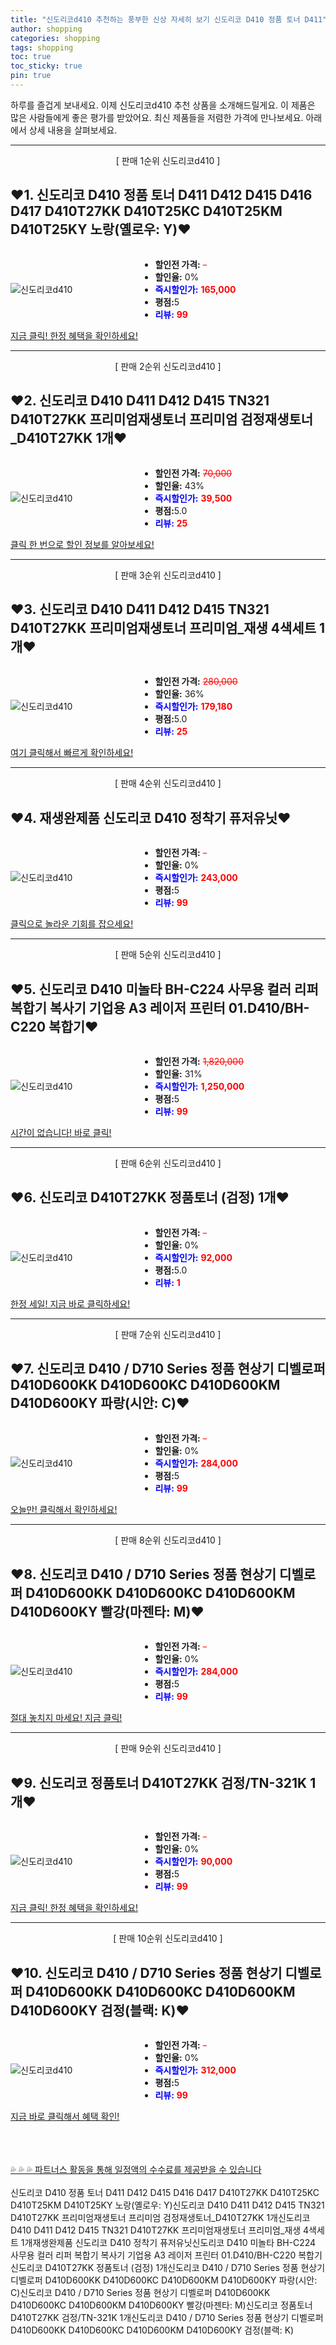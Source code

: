 ```yaml
---
title: "신도리코d410 추천하는 풍부한 신상 자세히 보기 신도리코 D410 정품 토너 D411"
author: shopping
categories: shopping
tags: shopping
toc: true
toc_sticky: true
pin: true
---
```

하루를 즐겁게 보내세요. 이제 신도리코d410 추천 상품을 소개해드릴게요. 이 제품은 많은 사람들에게 좋은 평가를 받았어요. 최신 제품들을 저렴한 가격에 만나보세요. 아래에서 상세 내용을 살펴보세요.

---
<p class="toplist" style="margin: 0 auto; display: block; width: fit-content;">[ 판매 1순위 신도리코d410 ]</p>

<h2><strong>❤️1. 신도리코 D410 정품 토너 D411 D412 D415 D416 D417 D410T27KK D410T25KC D410T25KM D410T25KY 노랑(옐로우: Y)❤️</strong></h2>

<div style="display: flex; align-items: center;">
    <div style="flex: 0.4;">
        <img src="https://thumbnail8.coupangcdn.com/thumbnails/remote/230x230ex/image/vendor_inventory/fcf2/def1fb572dd45b3361a8ae192a0d387eb104b91a585fd6dd2c5f26cc60fe.png" alt="신도리코d410" style="max-width: 100%;">
    </div>
    <div style="flex: 0.6; margin-left: 10px;">
        <ul>
            <li><strong>할인전 가격:</strong> <del style="color: red;">-</del></li>
            <li><strong>할인율:</strong> 0%</li>
            <li><span style='color:blue'><strong>즉시할인가:</strong></span> <span style='color:red'><strong>165,000</strong></span></li>
            <li><strong>평점:</strong>5</li>
            <li><span style='color:blue'><strong>리뷰:</strong></span> <span style='color:red'><strong>99</strong></span></li>
        </ul>
    </div>
</div>
<div class="center">
    <a href="https://William4Davisa.github.io?lptag=AF9450613&subid=githubio&pageKey=7503919878&traceid=V0-153&itemId=19647812294&vendorItemId=86753866484" class="myButton">
        지금 클릭! 한정 혜택을 확인하세요!
    </a>
</div>


---
<p class="toplist" style="margin: 0 auto; display: block; width: fit-content;">[ 판매 2순위 신도리코d410 ]</p>

<h2><strong>❤️2. 신도리코 D410 D411 D412 D415 TN321 D410T27KK 프리미엄재생토너 프리미엄 검정재생토너_D410T27KK 1개❤️</strong></h2>

<div style="display: flex; align-items: center;">
    <div style="flex: 0.4;">
        <img src="https://thumbnail7.coupangcdn.com/thumbnails/remote/230x230ex/image/vendor_inventory/e6d8/51abcf6356e2be4518f3488d38d87d08daa4ed1692c5517cd1b6bd0d93d0.jpg" alt="신도리코d410" style="max-width: 100%;">
    </div>
    <div style="flex: 0.6; margin-left: 10px;">
        <ul>
            <li><strong>할인전 가격:</strong> <del style="color: red;">70,000</del></li>
            <li><strong>할인율:</strong> 43%</li>
            <li><span style='color:blue'><strong>즉시할인가:</strong></span> <span style='color:red'><strong>39,500</strong></span></li>
            <li><strong>평점:</strong>5.0</li>
            <li><span style='color:blue'><strong>리뷰:</strong></span> <span style='color:red'><strong>25</strong></span></li>
        </ul>
    </div>
</div>
<div class="center">
    <a href="https://William4Davisa.github.io?lptag=AF9450613&subid=githubio&pageKey=90505664&traceid=V0-153&itemId=282305734&vendorItemId=76416756734" class="myButton">
        클릭 한 번으로 할인 정보를 알아보세요!
    </a>
</div>


---
<p class="toplist" style="margin: 0 auto; display: block; width: fit-content;">[ 판매 3순위 신도리코d410 ]</p>

<h2><strong>❤️3. 신도리코 D410 D411 D412 D415 TN321 D410T27KK 프리미엄재생토너 프리미엄_재생 4색세트 1개❤️</strong></h2>

<div style="display: flex; align-items: center;">
    <div style="flex: 0.4;">
        <img src="https://thumbnail7.coupangcdn.com/thumbnails/remote/230x230ex/image/vendor_inventory/e6d8/51abcf6356e2be4518f3488d38d87d08daa4ed1692c5517cd1b6bd0d93d0.jpg" alt="신도리코d410" style="max-width: 100%;">
    </div>
    <div style="flex: 0.6; margin-left: 10px;">
        <ul>
            <li><strong>할인전 가격:</strong> <del style="color: red;">280,000</del></li>
            <li><strong>할인율:</strong> 36%</li>
            <li><span style='color:blue'><strong>즉시할인가:</strong></span> <span style='color:red'><strong>179,180</strong></span></li>
            <li><strong>평점:</strong>5.0</li>
            <li><span style='color:blue'><strong>리뷰:</strong></span> <span style='color:red'><strong>25</strong></span></li>
        </ul>
    </div>
</div>
<div class="center">
    <a href="https://William4Davisa.github.io?lptag=AF9450613&subid=githubio&pageKey=90505664&traceid=V0-153&itemId=282305738&vendorItemId=76416756739" class="myButton">
        여기 클릭해서 빠르게 확인하세요!
    </a>
</div>


---
<p class="toplist" style="margin: 0 auto; display: block; width: fit-content;">[ 판매 4순위 신도리코d410 ]</p>

<h2><strong>❤️4. 재생완제품 신도리코 D410 정착기 퓨저유닛❤️</strong></h2>

<div style="display: flex; align-items: center;">
    <div style="flex: 0.4;">
        <img src="https://thumbnail8.coupangcdn.com/thumbnails/remote/230x230ex/image/vendor_inventory/63b1/aa990aca59a230edcf84455d1eca0dd205b594a7b2fb9f5b3748cdbd7814.jpg" alt="신도리코d410" style="max-width: 100%;">
    </div>
    <div style="flex: 0.6; margin-left: 10px;">
        <ul>
            <li><strong>할인전 가격:</strong> <del style="color: red;">-</del></li>
            <li><strong>할인율:</strong> 0%</li>
            <li><span style='color:blue'><strong>즉시할인가:</strong></span> <span style='color:red'><strong>243,000</strong></span></li>
            <li><strong>평점:</strong>5</li>
            <li><span style='color:blue'><strong>리뷰:</strong></span> <span style='color:red'><strong>99</strong></span></li>
        </ul>
    </div>
</div>
<div class="center">
    <a href="https://William4Davisa.github.io?lptag=AF9450613&subid=githubio&pageKey=7270513289&traceid=V0-153&itemId=18540824709&vendorItemId=85678925700" class="myButton">
        클릭으로 놀라운 기회를 잡으세요!
    </a>
</div>


---
<p class="toplist" style="margin: 0 auto; display: block; width: fit-content;">[ 판매 5순위 신도리코d410 ]</p>

<h2><strong>❤️5. 신도리코 D410 미놀타 BH-C224 사무용 컬러 리퍼 복합기 복사기 기업용 A3 레이저 프린터 01.D410/BH-C220 복합기❤️</strong></h2>

<div style="display: flex; align-items: center;">
    <div style="flex: 0.4;">
        <img src="https://thumbnail7.coupangcdn.com/thumbnails/remote/230x230ex/image/vendor_inventory/b0fa/5d75189f9fbc33792a9f6b693e7cc923eb41a2bf654c7a62dae052aa25c9.jpg" alt="신도리코d410" style="max-width: 100%;">
    </div>
    <div style="flex: 0.6; margin-left: 10px;">
        <ul>
            <li><strong>할인전 가격:</strong> <del style="color: red;">1,820,000</del></li>
            <li><strong>할인율:</strong> 31%</li>
            <li><span style='color:blue'><strong>즉시할인가:</strong></span> <span style='color:red'><strong>1,250,000</strong></span></li>
            <li><strong>평점:</strong>5</li>
            <li><span style='color:blue'><strong>리뷰:</strong></span> <span style='color:red'><strong>99</strong></span></li>
        </ul>
    </div>
</div>
<div class="center">
    <a href="https://William4Davisa.github.io?lptag=AF9450613&subid=githubio&pageKey=7446907976&traceid=V0-153&itemId=19378042032&vendorItemId=85341196583" class="myButton">
        시간이 없습니다! 바로 클릭!
    </a>
</div>


---
<p class="toplist" style="margin: 0 auto; display: block; width: fit-content;">[ 판매 6순위 신도리코d410 ]</p>

<h2><strong>❤️6. 신도리코 D410T27KK 정품토너 (검정) 1개❤️</strong></h2>

<div style="display: flex; align-items: center;">
    <div style="flex: 0.4;">
        <img src="https://thumbnail9.coupangcdn.com/thumbnails/remote/230x230ex/image/vendor_inventory/8e2b/de21a9e7d6d7fa3757709023e944f21aaf0e1eaf6e2082b4504018594d4f.png" alt="신도리코d410" style="max-width: 100%;">
    </div>
    <div style="flex: 0.6; margin-left: 10px;">
        <ul>
            <li><strong>할인전 가격:</strong> <del style="color: red;">-</del></li>
            <li><strong>할인율:</strong> 0%</li>
            <li><span style='color:blue'><strong>즉시할인가:</strong></span> <span style='color:red'><strong>92,000</strong></span></li>
            <li><strong>평점:</strong>5.0</li>
            <li><span style='color:blue'><strong>리뷰:</strong></span> <span style='color:red'><strong>1</strong></span></li>
        </ul>
    </div>
</div>
<div class="center">
    <a href="https://William4Davisa.github.io?lptag=AF9450613&subid=githubio&pageKey=5660231379&traceid=V0-153&itemId=9287913492&vendorItemId=76573392041" class="myButton">
        한정 세일! 지금 바로 클릭하세요!
    </a>
</div>


---
<p class="toplist" style="margin: 0 auto; display: block; width: fit-content;">[ 판매 7순위 신도리코d410 ]</p>

<h2><strong>❤️7. 신도리코 D410 / D710 Series 정품 현상기 디벨로퍼 D410D600KK D410D600KC D410D600KM D410D600KY 파랑(시안: C)❤️</strong></h2>

<div style="display: flex; align-items: center;">
    <div style="flex: 0.4;">
        <img src="https://thumbnail7.coupangcdn.com/thumbnails/remote/230x230ex/image/vendor_inventory/f36f/93fdc98244df493103cf402133eb032b44bfe1bb79b57a301c4a3adb66c0.png" alt="신도리코d410" style="max-width: 100%;">
    </div>
    <div style="flex: 0.6; margin-left: 10px;">
        <ul>
            <li><strong>할인전 가격:</strong> <del style="color: red;">-</del></li>
            <li><strong>할인율:</strong> 0%</li>
            <li><span style='color:blue'><strong>즉시할인가:</strong></span> <span style='color:red'><strong>284,000</strong></span></li>
            <li><strong>평점:</strong>5</li>
            <li><span style='color:blue'><strong>리뷰:</strong></span> <span style='color:red'><strong>99</strong></span></li>
        </ul>
    </div>
</div>
<div class="center">
    <a href="https://William4Davisa.github.io?lptag=AF9450613&subid=githubio&pageKey=7520465690&traceid=V0-153&itemId=19723527937&vendorItemId=86827619873" class="myButton">
        오늘만! 클릭해서 확인하세요!
    </a>
</div>


---
<p class="toplist" style="margin: 0 auto; display: block; width: fit-content;">[ 판매 8순위 신도리코d410 ]</p>

<h2><strong>❤️8. 신도리코 D410 / D710 Series 정품 현상기 디벨로퍼 D410D600KK D410D600KC D410D600KM D410D600KY 빨강(마젠타: M)❤️</strong></h2>

<div style="display: flex; align-items: center;">
    <div style="flex: 0.4;">
        <img src="https://thumbnail7.coupangcdn.com/thumbnails/remote/230x230ex/image/vendor_inventory/f36f/93fdc98244df493103cf402133eb032b44bfe1bb79b57a301c4a3adb66c0.png" alt="신도리코d410" style="max-width: 100%;">
    </div>
    <div style="flex: 0.6; margin-left: 10px;">
        <ul>
            <li><strong>할인전 가격:</strong> <del style="color: red;">-</del></li>
            <li><strong>할인율:</strong> 0%</li>
            <li><span style='color:blue'><strong>즉시할인가:</strong></span> <span style='color:red'><strong>284,000</strong></span></li>
            <li><strong>평점:</strong>5</li>
            <li><span style='color:blue'><strong>리뷰:</strong></span> <span style='color:red'><strong>99</strong></span></li>
        </ul>
    </div>
</div>
<div class="center">
    <a href="https://William4Davisa.github.io?lptag=AF9450613&subid=githubio&pageKey=7520465690&traceid=V0-153&itemId=19723527944&vendorItemId=86827619921" class="myButton">
        절대 놓치지 마세요! 지금 클릭!
    </a>
</div>


---
<p class="toplist" style="margin: 0 auto; display: block; width: fit-content;">[ 판매 9순위 신도리코d410 ]</p>

<h2><strong>❤️9. 신도리코 정품토너 D410T27KK 검정/TN-321K 1개❤️</strong></h2>

<div style="display: flex; align-items: center;">
    <div style="flex: 0.4;">
        <img src="https://thumbnail9.coupangcdn.com/thumbnails/remote/230x230ex/image/vendor_inventory/b7db/b700d01b5b7571ec267bd73b0e6fe6d439839b6331698657be81c7ca21db.jpg" alt="신도리코d410" style="max-width: 100%;">
    </div>
    <div style="flex: 0.6; margin-left: 10px;">
        <ul>
            <li><strong>할인전 가격:</strong> <del style="color: red;">-</del></li>
            <li><strong>할인율:</strong> 0%</li>
            <li><span style='color:blue'><strong>즉시할인가:</strong></span> <span style='color:red'><strong>90,000</strong></span></li>
            <li><strong>평점:</strong>5</li>
            <li><span style='color:blue'><strong>리뷰:</strong></span> <span style='color:red'><strong>99</strong></span></li>
        </ul>
    </div>
</div>
<div class="center">
    <a href="https://William4Davisa.github.io?lptag=AF9450613&subid=githubio&pageKey=4534690448&traceid=V0-153&itemId=5481375817&vendorItemId=80928245646" class="myButton">
        지금 클릭! 한정 혜택을 확인하세요!
    </a>
</div>


---
<p class="toplist" style="margin: 0 auto; display: block; width: fit-content;">[ 판매 10순위 신도리코d410 ]</p>

<h2><strong>❤️10. 신도리코 D410 / D710 Series 정품 현상기 디벨로퍼 D410D600KK D410D600KC D410D600KM D410D600KY 검정(블랙: K)❤️</strong></h2>

<div style="display: flex; align-items: center;">
    <div style="flex: 0.4;">
        <img src="https://thumbnail7.coupangcdn.com/thumbnails/remote/230x230ex/image/vendor_inventory/f36f/93fdc98244df493103cf402133eb032b44bfe1bb79b57a301c4a3adb66c0.png" alt="신도리코d410" style="max-width: 100%;">
    </div>
    <div style="flex: 0.6; margin-left: 10px;">
        <ul>
            <li><strong>할인전 가격:</strong> <del style="color: red;">-</del></li>
            <li><strong>할인율:</strong> 0%</li>
            <li><span style='color:blue'><strong>즉시할인가:</strong></span> <span style='color:red'><strong>312,000</strong></span></li>
            <li><strong>평점:</strong>5</li>
            <li><span style='color:blue'><strong>리뷰:</strong></span> <span style='color:red'><strong>99</strong></span></li>
        </ul>
    </div>
</div>
<div class="center">
    <a href="https://William4Davisa.github.io?lptag=AF9450613&subid=githubio&pageKey=7520465690&traceid=V0-153&itemId=19723527941&vendorItemId=86827619908" class="myButton">
        지금 바로 클릭해서 혜택 확인!
    </a>
</div>

<br><br><br>[💦 💦 💦 파트너스 활동을 통해 일정액의 수수료를 제공받을 수 있습니다](https://link.coupang.com/a/bcpT2c)<br><br>신도리코 D410 정품 토너 D411 D412 D415 D416 D417 D410T27KK D410T25KC D410T25KM D410T25KY 노랑(옐로우: Y)신도리코 D410 D411 D412 D415 TN321 D410T27KK 프리미엄재생토너 프리미엄 검정재생토너_D410T27KK 1개신도리코 D410 D411 D412 D415 TN321 D410T27KK 프리미엄재생토너 프리미엄_재생 4색세트 1개재생완제품 신도리코 D410 정착기 퓨저유닛신도리코 D410 미놀타 BH-C224 사무용 컬러 리퍼 복합기 복사기 기업용 A3 레이저 프린터 01.D410/BH-C220 복합기신도리코 D410T27KK 정품토너 (검정) 1개신도리코 D410 / D710 Series 정품 현상기 디벨로퍼 D410D600KK D410D600KC D410D600KM D410D600KY 파랑(시안: C)신도리코 D410 / D710 Series 정품 현상기 디벨로퍼 D410D600KK D410D600KC D410D600KM D410D600KY 빨강(마젠타: M)신도리코 정품토너 D410T27KK 검정/TN-321K 1개신도리코 D410 / D710 Series 정품 현상기 디벨로퍼 D410D600KK D410D600KC D410D600KM D410D600KY 검정(블랙: K)